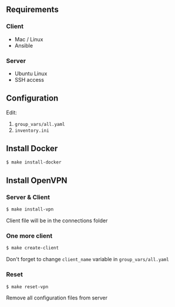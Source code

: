 ## Requirements

### Client

* Mac / Linux
* Ansible

### Server

* Ubuntu Linux
* SSH access

## Configuration

Edit:

1. `group_vars/all.yaml`
1. `inventory.ini`

## Install Docker

```sh
$ make install-docker
```

## Install OpenVPN

### Server & Client

```sh
$ make install-vpn
```

Client file will be in the connections folder

### One more client

```sh
$ make create-client
```

Don't forget to change `client_name` variable in `group_vars/all.yaml`

### Reset

```sh
$ make reset-vpn
```

Remove all configuration files from server
